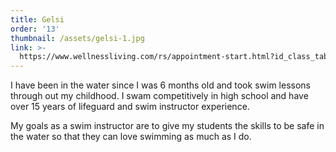 ```yaml
---
title: Gelsi
order: '13'
thumbnail: /assets/gelsi-1.jpg
link: >-
  https://www.wellnessliving.com/rs/appointment-start.html?id_class_tab=3&id_mode=1&k_business=248418&k_class_tab=25778&k_service=138764
---
```

I have been in the water since I was 6 months old and took swim lessons through out my childhood. I swam competitively in high school and have over 15 years of lifeguard and swim instructor experience.

My goals as a swim instructor are to give my students the skills to be safe in the water so that they can love swimming as much as I do.
